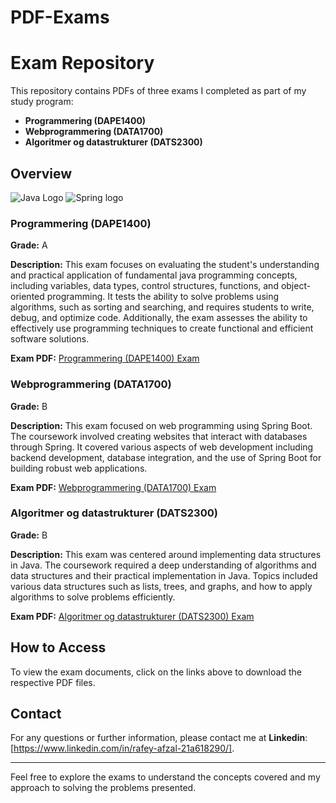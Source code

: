 # PDF-Exams
# Exam Repository

This repository contains PDFs of three exams I completed as part of my study program:

- **Programmering (DAPE1400)**
- **Webprogrammering (DATA1700)**
- **Algoritmer og datastrukturer (DATS2300)**

## Overview

![Java Logo](https://k12.na.edu/wp-content/uploads/2016/03/Java-Programming-Language-1-1200x672.png)
![Spring logo](https://miro.medium.com/v2/resize:fit:600/1*ljHUhFnaBissdRBe7DIo6g.png)

### Programmering (DAPE1400)

**Grade:** A

**Description:** 
This exam focuses on evaluating the student's understanding and practical application of fundamental java programming concepts, including variables, data types, control structures, functions, and object-oriented programming. It tests the ability to solve problems using algorithms, such as sorting and searching, and requires students to write, debug, and optimize code. Additionally, the exam assesses the ability to effectively use programming techniques to create functional and efficient software solutions.

**Exam PDF:** [Programmering (DAPE1400) Exam](Programmering_eksamen.pdf)

### Webprogrammering (DATA1700)

**Grade:** B

**Description:** 
This exam focused on web programming using Spring Boot. The coursework involved creating websites that interact with databases through Spring. It covered various aspects of web development including backend development, database integration, and the use of Spring Boot for building robust web applications.

**Exam PDF:** [Webprogrammering (DATA1700) Exam](Webprogrammering_eksamen.pdf)

### Algoritmer og datastrukturer (DATS2300)

**Grade:** B

**Description:** 
This exam was centered around implementing data structures in Java. The coursework required a deep understanding of algorithms and data structures and their practical implementation in Java. Topics included various data structures such as lists, trees, and graphs, and how to apply algorithms to solve problems efficiently.

**Exam PDF:** [Algoritmer og datastrukturer (DATS2300) Exam](Algdat_eksamen.pdf)

## How to Access

To view the exam documents, click on the links above to download the respective PDF files.

## Contact

For any questions or further information, please contact me at **Linkedin**: [https://www.linkedin.com/in/rafey-afzal-21a618290/].

---

Feel free to explore the exams to understand the concepts covered and my approach to solving the problems presented.
